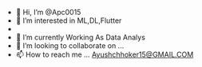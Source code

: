 - 👋 Hi, I’m @Apc0015
- 👀 I’m interested in ML,DL,Flutter
-
- 🌱 I’m currently Working As Data Analys
- 💞️ I’m looking to collaborate on ...
- 📫 How to reach me ... Ayushchhoker15@GMAIL.COM

<!---
Apc0015/Apc0015 is a ✨ special ✨ repository because its `README.md` (this file) appears on your GitHub profile.
You can click the Preview link to take a look at your changes.
--->
